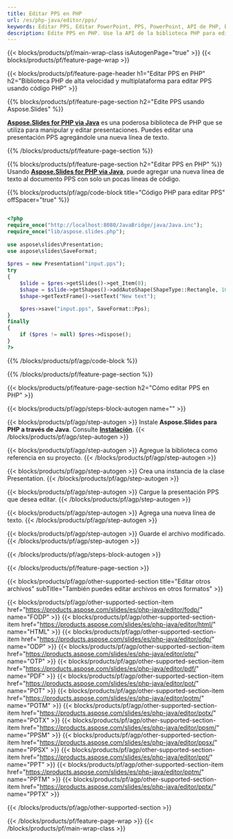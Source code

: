 ```yaml
---
title: Editar PPS en PHP
url: /es/php-java/editor/pps/
keywords: Editar PPS, Editar PowerPoint, PPS, PowerPoint, API de PHP, Biblioteca de PHP
description: Edite PPS en PHP. Use la API de la biblioteca PHP para editar archivos PPS
---
```


{{< blocks/products/pf/main-wrap-class isAutogenPage="true" >}}
{{< blocks/products/pf/feature-page-wrap >}}

{{< blocks/products/pf/feature-page-header h1="Editar PPS en PHP" h2="Biblioteca PHP de alta velocidad y multiplataforma para editar PPS usando código PHP" >}}

{{% blocks/products/pf/feature-page-section h2="Edite PPS usando Aspose.Slides" %}}

[**Aspose.Slides for PHP via Java**](https://products.aspose.com/slides/es/php-java/) es una poderosa biblioteca de PHP que se utiliza para manipular y editar presentaciones. Puedes editar una presentación PPS agregándole una nueva línea de texto. 

{{% /blocks/products/pf/feature-page-section %}}

{{% blocks/products/pf/feature-page-section  h2="Editar PPS en PHP" %}}
Usando [**Aspose.Slides for PHP via Java**](https://products.aspose.com/slides/es/php-java/), puede agregar una nueva línea de texto al documento PPS con solo un pocas líneas de código.

{{% blocks/products/pf/agp/code-block title="Código PHP para editar PPS" offSpacer="true" %}}

```php

<?php
require_once("http://localhost:8080/JavaBridge/java/Java.inc");
require_once("lib/aspose.slides.php");
 
use aspose\slides\Presentation;
use aspose\slides\SaveFormat;
 
$pres = new Presentation("input.pps");
try
{
    $slide = $pres->getSlides()->get_Item(0);     
    $shape = $slide->getShapes()->addAutoShape(ShapeType::Rectangle, 10, 10, 100, 50);
    $shape->getTextFrame()->setText("New text");

    $pres->save("input.pps", SaveFormat::Pps);
}
finally
{
    if ($pres != null) $pres->dispose();
}
?>
```
{{% /blocks/products/pf/agp/code-block %}}

{{% /blocks/products/pf/feature-page-section %}}

{{< blocks/products/pf/feature-page-section  h2="Cómo editar PPS en PHP" >}}

{{< blocks/products/pf/agp/steps-block-autogen name="" >}}


{{< blocks/products/pf/agp/step-autogen >}}
Instale **Aspose.Slides para PHP a través de Java**. Consulte [**Instalación**](https://docs.aspose.com/slides/php-java/installation/).
{{< /blocks/products/pf/agp/step-autogen >}}

{{< blocks/products/pf/agp/step-autogen >}}
Agregue la biblioteca como referencia en su proyecto.
{{< /blocks/products/pf/agp/step-autogen >}}

{{< blocks/products/pf/agp/step-autogen >}}
Crea una instancia de la clase Presentation.
{{< /blocks/products/pf/agp/step-autogen >}}

{{< blocks/products/pf/agp/step-autogen >}}
Cargue la presentación PPS que desea editar.
{{< /blocks/products/pf/agp/step-autogen >}}

{{< blocks/products/pf/agp/step-autogen >}}
Agrega una nueva línea de texto.
{{< /blocks/products/pf/agp/step-autogen >}}

{{< blocks/products/pf/agp/step-autogen >}}
Guarde el archivo modificado.
{{< /blocks/products/pf/agp/step-autogen >}}

{{< /blocks/products/pf/agp/steps-block-autogen >}}


{{< /blocks/products/pf/feature-page-section >}}

{{< blocks/products/pf/agp/other-supported-section title="Editar otros archivos" subTitle="También puedes editar archivos en otros formatos" >}}

{{< blocks/products/pf/agp/other-supported-section-item href="https://products.aspose.com/slides/es/php-java/editor/fodp/" name="FODP" >}}
{{< blocks/products/pf/agp/other-supported-section-item href="https://products.aspose.com/slides/es/php-java/editor/html/" name="HTML" >}}
{{< blocks/products/pf/agp/other-supported-section-item href="https://products.aspose.com/slides/es/php-java/editor/odp/" name="ODP" >}}
{{< blocks/products/pf/agp/other-supported-section-item href="https://products.aspose.com/slides/es/php-java/editor/otp/" name="OTP" >}}
{{< blocks/products/pf/agp/other-supported-section-item href="https://products.aspose.com/slides/es/php-java/editor/pdf/" name="PDF" >}}
{{< blocks/products/pf/agp/other-supported-section-item href="https://products.aspose.com/slides/es/php-java/editor/pot/" name="POT" >}}
{{< blocks/products/pf/agp/other-supported-section-item href="https://products.aspose.com/slides/es/php-java/editor/potm/" name="POTM" >}}
{{< blocks/products/pf/agp/other-supported-section-item href="https://products.aspose.com/slides/es/php-java/editor/potx/" name="POTX" >}}
{{< blocks/products/pf/agp/other-supported-section-item href="https://products.aspose.com/slides/es/php-java/editor/ppsm/" name="PPSM" >}}
{{< blocks/products/pf/agp/other-supported-section-item href="https://products.aspose.com/slides/es/php-java/editor/ppsx/" name="PPSX" >}}
{{< blocks/products/pf/agp/other-supported-section-item href="https://products.aspose.com/slides/es/php-java/editor/ppt/" name="PPT" >}}
{{< blocks/products/pf/agp/other-supported-section-item href="https://products.aspose.com/slides/es/php-java/editor/pptm/" name="PPTM" >}}
{{< blocks/products/pf/agp/other-supported-section-item href="https://products.aspose.com/slides/es/php-java/editor/pptx/" name="PPTX" >}}


{{< /blocks/products/pf/agp/other-supported-section >}}

{{< /blocks/products/pf/feature-page-wrap >}}
{{< /blocks/products/pf/main-wrap-class >}}
